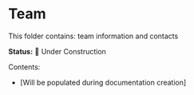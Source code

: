 # Team

This folder contains: team information and contacts

**Status:** 🚧 Under Construction

Contents:
- [Will be populated during documentation creation]
